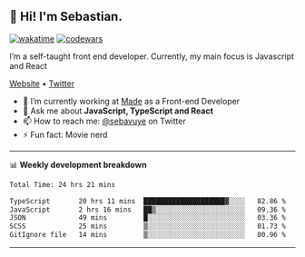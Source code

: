 ## 👋 Hi! I'm Sebastian.

[![wakatime](https://wakatime.com/badge/user/df0036c6-328a-4a39-be9b-e49417ed22a1.svg)](https://wakatime.com/@df0036c6-328a-4a39-be9b-e49417ed22a1)
[![codewars](https://www.codewars.com/users/sebavuye/badges/small)](https://www.codewars.com/users/sebavuye)

I’m a self-taught front end developer. Currently, my main focus is Javascript and React

[Website](https://sebastianvuye.be) • [Twitter](https://twitter.com/sebavuye)

- 🔭 I’m currently working at [Made](https://made.be/) as a Front-end Developer
- 💬 Ask me about **JavaScript, TypeScript and React**
- 📫 How to reach me: [@sebavuye](https://twitter.com/sebavuye) on Twitter
- ⚡ Fun fact: Movie nerd

-------

📊 **Weekly development breakdown**

<!--START_SECTION:waka-->

```txt
Total Time: 24 hrs 21 mins

TypeScript       20 hrs 11 mins  ████████████████████▓░░░░   82.86 %
JavaScript       2 hrs 16 mins   ██▒░░░░░░░░░░░░░░░░░░░░░░   09.36 %
JSON             49 mins         █░░░░░░░░░░░░░░░░░░░░░░░░   03.36 %
SCSS             25 mins         ▒░░░░░░░░░░░░░░░░░░░░░░░░   01.73 %
GitIgnore file   14 mins         ▒░░░░░░░░░░░░░░░░░░░░░░░░   00.96 %
```

<!--END_SECTION:waka-->
-------
